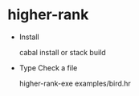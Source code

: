 # higher-rank

* Install

  cabal install or stack build

* Type Check a file

  higher-rank-exe examples/bird.hr
